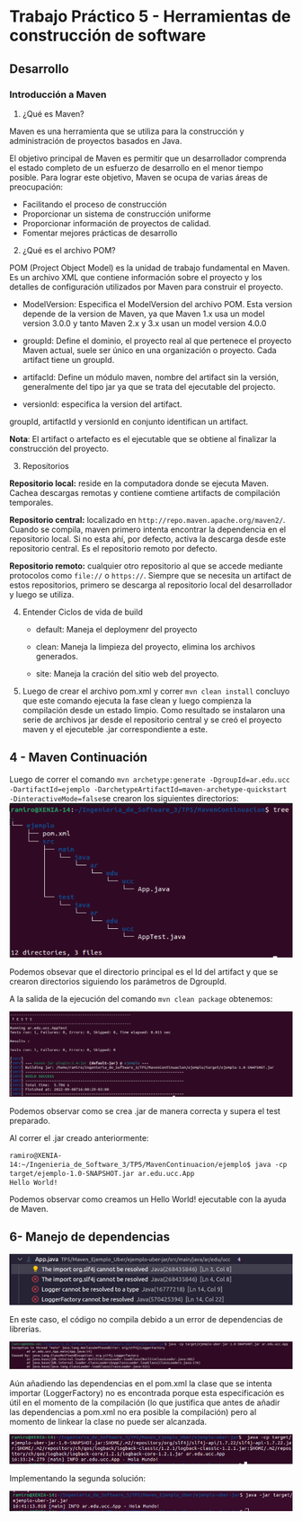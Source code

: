 # Trabajo Práctico 5 - Herramientas de construcción de software

## Desarrollo 

### Introducción a Maven

1. ¿Qué es Maven?

Maven es una herramienta que se utiliza para la construcción  y administración de proyectos basados en Java.

El objetivo principal de Maven es permitir que un desarrollador comprenda el estado completo de un esfuerzo de desarrollo en el menor tiempo posible. Para lograr este objetivo, Maven se ocupa de varias áreas de preocupación:

* Facilitando el proceso de construcción
* Proporcionar un sistema de construcción uniforme
* Proporcionar información de proyectos de calidad.
* Fomentar mejores prácticas de desarrollo

2. ¿Qué es el archivo POM?

POM (Project Object Model) es la unidad de trabajo fundamental en Maven. Es un archivo XML que contiene información sobre el proyecto y los detalles de configuración utilizados por Maven para construir el proyecto. 

- ModelVersion: Especifica el ModelVersion del archivo POM. Esta version depende de la version de Maven, ya que Maven 1.x usa un model version 3.0.0 y tanto Maven 2.x y 3.x usan un model version 4.0.0

- groupId: Define el dominio, el proyecto real al que pertenece el proyecto Maven actual, suele ser único en una organización o proyecto. Cada artifact tiene un groupId.

- artifacId: Define un módulo maven, nombre del artifact sin la versión, generalmente del tipo jar ya que se trata del ejecutable del projecto.

- versionId: especifica la version del artifact.

groupId, artifactId y versionId en conjunto identifican un artifact.

**Nota**: El artifact o artefacto es el ejecutable que se obtiene al finalizar la construcción del proyecto.

3. Repositorios

**Repositorio local:** reside en la computadora donde se ejecuta Maven. Cachea descargas remotas y contiene comtiene artifacts de compilación temporales.

**Repositorio central:** localizado en `http://repo.maven.apache.org/maven2/`. Cuando se compila, maven primero intenta encontrar la dependencia en el repositorio local. Si no esta ahí, por defecto, activa la descarga desde este repositorio central. Es el repositorio remoto por defecto.

**Repositorio remoto:** cualquier otro repositorio al que se accede mediante protocolos como `file://` o `https://`. Siempre que se necesita un artifact de estos repositorios, primero se descarga al repositorio local del desarrollador y luego se utiliza.

4. Entender Ciclos de vida de build

    - default: Maneja el deploymenr del proyecto

    - clean: Maneja la limpieza del proyecto, elimina los archivos generados.
    
    - site: Maneja la cración del sitio web del proyecto.

5. Luego de crear el archivo pom.xml y correr `mvn clean install` concluyo que este comando ejecuta la fase clean y luego compienza la compilación desde un estado limpio. Como resultado se instalaron una serie de archivos jar desde el repositorio central y se creó el proyecto maven y el ejecuteble .jar correspondiente a este.

## 4 - Maven Continuación

Luego de correr el comando `mvn archetype:generate -DgroupId=ar.edu.ucc -DartifactId=ejemplo -DarchetypeArtifactId=maven-archetype-quickstart -DinteractiveMode=false`se crearon los siguientes directorios:
![](./Archivos_TP5/DirectoriosMavenContinuacion.png)

Podemos obsevar que el directorio principal es el Id del artifact y que se crearon directorios siguiendo los parámetros de DgroupId.

A la salida de la ejecución del comando `mvn clean package` obtenemos:

![](./Archivos_TP5/SalidaContinuacio.png)

Podemos observar como se crea .jar de manera correcta y supera el test preparado.

Al correr el .jar creado anteriormente:

```
ramiro@XENIA-14:~/Ingenieria_de_Software_3/TP5/MavenContinuacion/ejemplo$ java -cp target/ejemplo-1.0-SNAPSHOT.jar ar.edu.ucc.App
Hello World!
```
Podemos observar como creamos un Hello World! ejecutable con la ayuda de Maven.

## 6- Manejo de dependencias

![](./Archivos_TP5/ErrorUber.png)

En este caso, el código no compila debido a un error de dependencias de librerias.

![](./Archivos_TP5/ErrorLogget.png)

Aún añadiendo las dependencias en el pom.xml la clase que se intenta importar (LoggerFactory) no es encontrada porque esta especificación es útil en el momento de la compilación (lo que justifica que antes de añadir las dependencias a pom.xml no era posible la compilación) pero al momento de linkear la clase no puede ser alcanzada.

![](./Archivos_TP5/SolucionErrorLogger.png)

Implementando la segunda solución:

![](./Archivos_TP5/SegundaSolucionUber.png)